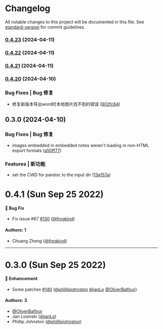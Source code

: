 # Changelog

All notable changes to this project will be documented in this file. See [standard-version](https://github.com/conventional-changelog/standard-version) for commit guidelines.

### [0.4.23](https://github.com/zwOrion/obsidian-pandoc/compare/v0.4.22...v0.4.23) (2024-04-11)

### [0.4.22](https://github.com/zwOrion/obsidian-pandoc/compare/v0.4.21...v0.4.22) (2024-04-11)

### [0.4.21](https://github.com/zwOrion/obsidian-pandoc/compare/v0.4.20...v0.4.21) (2024-04-11)

### [0.4.20](https://github.com/zwOrion/obsidian-pandoc/compare/v0.3.0...v0.4.20) (2024-04-10)


### Bug Fixes | Bug 修复

* 修复新版本导出word时本地图片找不到的错误 ([802fc84](https://github.com/zwOrion/obsidian-pandoc/commit/802fc84a11e45e2455e141a2e85213711d88c2e2))

## 0.3.0 (2024-04-10)


### Bug Fixes | Bug 修复

* images embedded in embedded notes weren't loading in non-HTML export formats ([a50ff77](https://github.com/zwOrion/obsidian-pandoc/commit/a50ff77d44e7d50b980157549dd1fb5e1a9909f0))


### Features | 新功能

* set the CWD for pandoc to the input dir ([13e157a](https://github.com/zwOrion/obsidian-pandoc/commit/13e157a30175806c2c4cdbf009c0486bd467caf9))

# 0.4.1 (Sun Sep 25 2022)

#### 🐛 Bug Fix

- Fix issue #67 [#130](https://github.com/OliverBalfour/obsidian-pandoc/pull/130) ([@frogkind](https://github.com/frogkind))

#### Authors: 1

- Chuang Zheng ([@frogkind](https://github.com/frogkind))

---

# 0.3.0 (Sun Sep 25 2022)

#### 🚀 Enhancement

- Some patches [#140](https://github.com/OliverBalfour/obsidian-pandoc/pull/140) ([@phillipjohnston](https://github.com/phillipjohnston) [@janLo](https://github.com/janLo) [@OliverBalfour](https://github.com/OliverBalfour))

#### Authors: 3

- [@OliverBalfour](https://github.com/OliverBalfour)
- Jan Losinski ([@janLo](https://github.com/janLo))
- Phillip Johnston ([@phillipjohnston](https://github.com/phillipjohnston))
